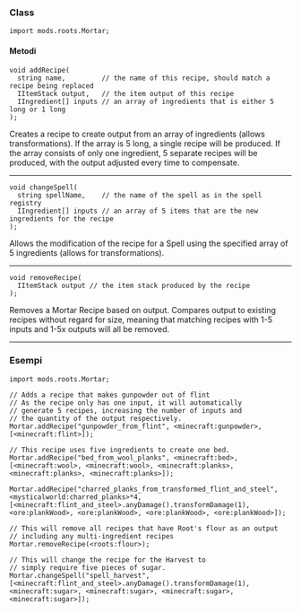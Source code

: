 
### Class

```zenscript
import mods.roots.Mortar;
```

#### Metodi

```zenscript
void addRecipe(
  string name,         // the name of this recipe, should match a recipe being replaced
  IItemStack output,   // the item output of this recipe
  IIngredient[] inputs // an array of ingredients that is either 5 long or 1 long
);
```

Creates a recipe to create output from an array of ingredients (allows transformations). If the array is 5 long, a single recipe will be produced. If the array consists of only one ingredient, 5 separate recipes will be produced, with the output adjusted every time to compensate.

---


```zenscript
void changeSpell(
  string spellName,    // the name of the spell as in the spell registry
  IIngredient[] inputs // an array of 5 items that are the new ingredients for the recipe
);
```

Allows the modification of the recipe for a Spell using the specified array of 5 ingredients (allows for transformations).

---


```zenscript
void removeRecipe(
  IItemStack output // the item stack produced by the recipe
);
```

Removes a Mortar Recipe based on output. Compares output to existing recipes without regard for size, meaning that matching recipes with 1-5 inputs and 1-5x outputs will all be removed.

---


### Esempi

```zenscript
import mods.roots.Mortar;

// Adds a recipe that makes gunpowder out of flint
// As the recipe only has one input, it will automatically
// generate 5 recipes, increasing the number of inputs and
// the quantity of the output respectively.
Mortar.addRecipe("gunpowder_from_flint", <minecraft:gunpowder>, [<minecraft:flint>]);

// This recipe uses five ingredients to create one bed.
Mortar.addRecipe("bed_from_wool_planks", <minecraft:bed>, [<minecraft:wool>, <minecraft:wool>, <minecraft:planks>, <minecraft:planks>, <minecraft:planks>]);

Mortar.addRecipe("charred_planks_from_transformed_flint_and_steel", <mysticalworld:charred_planks>*4, [<minecraft:flint_and_steel>.anyDamage().transformDamage(1), <ore:plankWood>, <ore:plankWood>, <ore:plankWood>, <ore:plankWood>]);

// This will remove all recipes that have Root's flour as an output
// including any multi-ingredient recipes
Mortar.removeRecipe(<roots:flour>);

// This will change the recipe for the Harvest to
// simply require five pieces of sugar.
Mortar.changeSpell("spell_harvest", [<minecraft:flint_and_steel>.anyDamage().transformDamage(1), <minecraft:sugar>, <minecraft:sugar>, <minecraft:sugar>, <minecraft:sugar>]);
```
